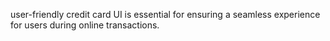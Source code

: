  user-friendly credit card UI is essential for ensuring a seamless experience for users during online transactions.
